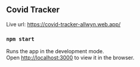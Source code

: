 ## Covid Tracker

Live url: https://covid-tracker-allwyn.web.app/

### `npm start`

Runs the app in the development mode.<br />
Open [http://localhost:3000](http://localhost:3000) to view it in the browser.
